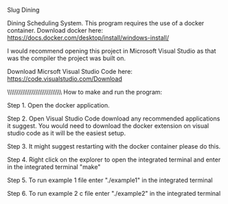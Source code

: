 Slug Dining

Dining Scheduling System. This program requires the use of a docker container. Download docker here: https://docs.docker.com/desktop/install/windows-install/

I would recommend opening this project in Microsoft Visual Studio as that was the compiler the project was built on.

Download Micrsoft Visual Studio Code here: https://code.visualstudio.com/Download

\\\\\\\\\\\\\\\\\\\\\\\\\\\\\\\\\\\\\\\\\\\\\\\\\\\\\\\\\\
How to make and run the program:

Step 1. Open the docker application.

Step 2. Open Visual Studio Code download any recommended applications it suggest. You would need to download the docker extension on visual studio code as it will be the easiest setup.

Step 3. It might suggest restarting with the docker container please do this. 

Step 4. Right click on the explorer to open the integrated terminal and enter in the integrated terminal "make"

Step 5. To run example 1 file enter "./example1" in the integrated terminal

Step 6. To run example 2 c file enter "./example2" in the integrated terminal




